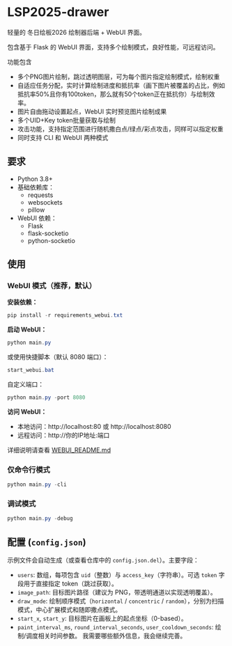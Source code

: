 # LSP2025-drawer

轻量的 冬日绘板2026 绘制器后端 + WebUI 界面。

包含基于 Flask 的 WebUI 界面，支持多个绘制模式，良好性能，可远程访问。

功能包含

- 多个PNG图片绘制，跳过透明图层，可为每个图片指定绘制模式，绘制权重
- 自适应任务分配，实时计算绘制进度和抵抗率（画下图片被覆盖的占比，例如抵抗率50%且你有100token，那么就有50个token正在抵抗你）与绘制效率。
- 图片自由拖动设置起点，WebUI 实时预览图片绘制成果
- 多个UID+Key token批量获取与绘制
- 攻击功能，支持指定范围进行随机撒白点/绿点/彩点攻击，同样可以指定权重
- 同时支持 CLI 和 WebUI 两种模式

## 要求
- Python 3.8+
- 基础依赖库：
  - requests
  - websockets
  - pillow
- WebUI 依赖：
  - Flask
  - flask-socketio
  - python-socketio

## 使用

### WebUI 模式（推荐，默认）

**安装依赖：**
```powershell
pip install -r requirements_webui.txt
```

**启动 WebUI：**
```powershell
python main.py
```

或使用快捷脚本（默认 8080 端口）：
```powershell
start_webui.bat
```

自定义端口：
```powershell
python main.py -port 8080
```

**访问 WebUI：**
- 本地访问：http://localhost:80 或 http://localhost:8080
- 远程访问：http://你的IP地址:端口

详细说明请查看 [WEBUI_README.md](WEBUI_README.md)

### 仅命令行模式

```powershell
python main.py -cli
```

### 调试模式

```powershell
python main.py -debug
```


## 配置 (`config.json`)
示例文件会自动生成（或查看仓库中的 `config.json.del`）。主要字段：
- `users`: 数组，每项包含 `uid`（整数）与 `access_key`（字符串）。可选 `token` 字段用于直接指定 token（跳过获取）。
- `image_path`: 目标图片路径（建议为 PNG，带透明通道以实现透明覆盖）。
- `draw_mode`: 绘制顺序模式（`horizontal` / `concentric` / `random`），分别为扫描模式，中心扩展模式和随即撒点模式。
- `start_x`, `start_y`: 目标图片在画板上的起点坐标（0-based）。
- `paint_interval_ms`, `round_interval_seconds`, `user_cooldown_seconds`: 绘制/调度相关时间参数。
我需要哪些额外信息，我会继续完善。
